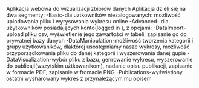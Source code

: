 Aplikacja webowa do wizualizacji zbiorów danych 
Aplikacja dzieli się na dwa segmenty:
-Basic-dla uztkowników niezalogowanych: mozliwość uplodowania pliku i wyrysowania wykresu online 
-Advanced- dla użytkowników posiadających konto(logged in ), z opcjami:
            -DataImport-upload pliku csv, wyświetlenie jego zawartości w tabeli, zapisanie go do prywatnej bazy danych 
            -DataManipulation-możliwość tworzenia kategorii i grupy użytkowaników, dlaktórej usostępniamy nasze wykresy,
                              możliwość przyporządkowania pliku do danej kategorii i wyszerowania danej gupie
            -DataVisualization-wybór pliku z bazu, genrowanie wykresu, wyszerowanie do publicaji(wszytskim użtkowanikom), 
                                nadanie opisu publikacji, zapisanie w formacie PDF, zapisanie w fromacie PNG
            -Publications-wyświetlony ostatni wysharowany wykres z przynależącym mu opisem 

